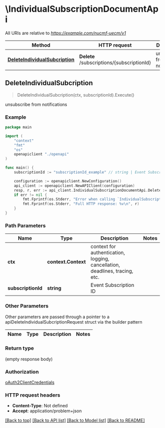 # \IndividualSubscriptionDocumentApi

All URIs are relative to *https://example.com/nucmf-uecm/v1*

Method | HTTP request | Description
------------- | ------------- | -------------
[**DeleteIndividualSubcription**](IndividualSubscriptionDocumentApi.md#DeleteIndividualSubcription) | **Delete** /subscriptions/{subscriptionId} | unsubscribe from notifications



## DeleteIndividualSubcription

> DeleteIndividualSubcription(ctx, subscriptionId).Execute()

unsubscribe from notifications

### Example

```go
package main

import (
    "context"
    "fmt"
    "os"
    openapiclient "./openapi"
)

func main() {
    subscriptionId := "subscriptionId_example" // string | Event Subscription ID

    configuration := openapiclient.NewConfiguration()
    api_client := openapiclient.NewAPIClient(configuration)
    resp, r, err := api_client.IndividualSubscriptionDocumentApi.DeleteIndividualSubcription(context.Background(), subscriptionId).Execute()
    if err != nil {
        fmt.Fprintf(os.Stderr, "Error when calling `IndividualSubscriptionDocumentApi.DeleteIndividualSubcription``: %v\n", err)
        fmt.Fprintf(os.Stderr, "Full HTTP response: %v\n", r)
    }
}
```

### Path Parameters


Name | Type | Description  | Notes
------------- | ------------- | ------------- | -------------
**ctx** | **context.Context** | context for authentication, logging, cancellation, deadlines, tracing, etc.
**subscriptionId** | **string** | Event Subscription ID | 

### Other Parameters

Other parameters are passed through a pointer to a apiDeleteIndividualSubcriptionRequest struct via the builder pattern


Name | Type | Description  | Notes
------------- | ------------- | ------------- | -------------


### Return type

 (empty response body)

### Authorization

[oAuth2ClientCredentials](../README.md#oAuth2ClientCredentials)

### HTTP request headers

- **Content-Type**: Not defined
- **Accept**: application/problem+json

[[Back to top]](#) [[Back to API list]](../README.md#documentation-for-api-endpoints)
[[Back to Model list]](../README.md#documentation-for-models)
[[Back to README]](../README.md)

